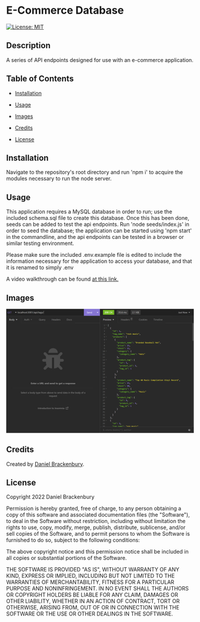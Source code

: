 
# E-Commerce Database
[![License: MIT](https://img.shields.io/badge/License-MIT-yellow.svg)](https://opensource.org/licenses/MIT)

## Description

A series of API endpoints designed for use with an e-commerce application.

## Table of Contents
- [Installation](#installation)
- [Usage](#usage)
- [Images](#images)

- [Credits](#credits)



- [License](#license)


## Installation

Navigate to the repository's root directory and run 'npm i' to acquire the modules necessary to run the node server.


## Usage

This application requires a MySQL database in order to run; use the included schema.sql file to create this database. Once this has been done, seeds can be added to test the api endpoints. Run 'node seeds/index.js' in order to seed the database; the application can be started using 'npm start' in the commandline, and the api endpoints can be tested in a browser or similar testing environment.

Please make sure the included .env.example file is edited to include the information necessary for the application to access your database, and that it is renamed to simply .env

A video walkthrough can be found [at this link.](https://www.youtube.com/watch?v=7tK51AMAWIc)


## Images


![A preview of the API endpoints in action.](./assets/images/tags.png)






## Credits

Created by [Daniel Brackenbury](https://github.com/helpvisa).








## License

Copyright 2022 Daniel Brackenbury

Permission is hereby granted, free of charge, to any person obtaining a copy of this software and associated documentation files (the "Software"), to deal in the Software without restriction, including without limitation the rights to use, copy, modify, merge, publish, distribute, sublicense, and/or sell copies of the Software, and to permit persons to whom the Software is furnished to do so, subject to the following conditions:

The above copyright notice and this permission notice shall be included in all copies or substantial portions of the Software.

THE SOFTWARE IS PROVIDED "AS IS", WITHOUT WARRANTY OF ANY KIND, EXPRESS OR IMPLIED, INCLUDING BUT NOT LIMITED TO THE WARRANTIES OF MERCHANTABILITY, FITNESS FOR A PARTICULAR PURPOSE AND NONINFRINGEMENT. IN NO EVENT SHALL THE AUTHORS OR COPYRIGHT HOLDERS BE LIABLE FOR ANY CLAIM, DAMAGES OR OTHER LIABILITY, WHETHER IN AN ACTION OF CONTRACT, TORT OR OTHERWISE, ARISING FROM, OUT OF OR IN CONNECTION WITH THE SOFTWARE OR THE USE OR OTHER DEALINGS IN THE SOFTWARE.
